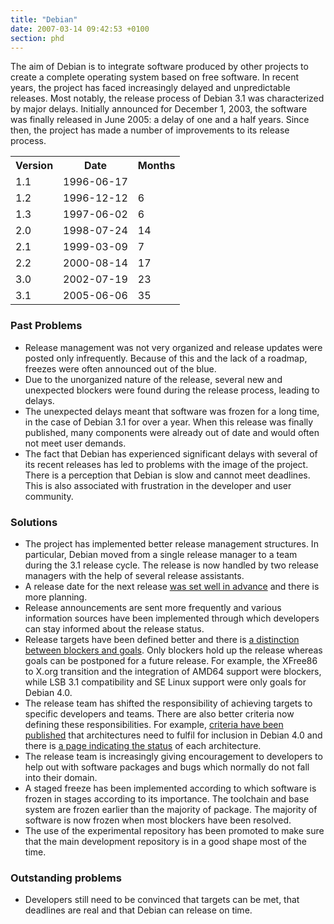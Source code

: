 ```yaml
---
title: "Debian"
date: 2007-03-14 09:42:53 +0100
section: phd
---
```


The aim of Debian is to integrate software produced by other projects to
create a complete operating system based on free software.  In recent
years, the project has faced increasingly delayed and unpredictable
releases.  Most notably, the release process of Debian&nbsp;3.1 was
characterized by major delays.  Initially announced for December 1, 2003,
the software was finally released in June 2005: a delay of one and a half
years.  Since then, the project has made a number of improvements to its
release process.

<table class="phd">

<tr>
<th>Version</th>
<th>Date</th>
<th>Months</th>
</tr>

<tr>
<td>1.1</td>
<td>1996-06-17</td>
<td></td>
</tr>

<tr>
<td>1.2</td>
<td>1996-12-12</td>
<td class="months">6</td>
</tr>

<tr>
<td>1.3</td>
<td>1997-06-02</td>
<td class="months">6</td>
</tr>

<tr>
<td>2.0</td>
<td>1998-07-24</td>
<td class="months">14</td>
</tr>

<tr>
<td>2.1</td>
<td>1999-03-09</td>
<td class="months">7</td>
</tr>

<tr>
<td>2.2</td>
<td>2000-08-14</td>
<td class="months">17</td>
</tr>

<tr>
<td>3.0</td>
<td>2002-07-19</td>
<td class="months">23</td>
</tr>

<tr>
<td>3.1</td>
<td>2005-06-06</td>
<td class="months">35</td>
</tr>

</table>

<h3>Past Problems</h3>

<ul>

<li>Release management was not very organized and release updates were
posted only infrequently.  Because of this and the lack of a roadmap,
freezes were often announced out of the blue.</li>

<li>Due to the unorganized nature of the release, several new and
unexpected blockers were found during the release process, leading to
delays.</li>

<li>The unexpected delays meant that software was frozen for a long time,
in the case of Debian 3.1 for over a year.  When this release was finally
published, many components were already out of date and would often not
meet user demands.</li>

<li>The fact that Debian has experienced significant delays with several of
its recent releases has led to problems with the image of the project.
There is a perception that Debian is slow and cannot meet deadlines.  This
is also associated with frustration in the developer and user
community.</li>

</ul>

<h3>Solutions</h3>

<ul>

<li>The project has implemented better release management structures.  In
particular, Debian moved from a single release manager to a team during the
3.1 release cycle.  The release is now handled by two release managers with
the help of several release assistants.</li>

<li>A release date for the next release <a href =
"http://lists.debian.org/debian-devel-announce/2005/10/msg00004.html">was
set well in advance</a> and there is more planning.</li>

<li>Release announcements are sent more frequently and various information
sources have been implemented through which developers can stay informed
about the release status.</li>

<li>Release targets have been defined better and there is <a href =
"http://lists.debian.org/debian-devel-announce/2006/07/msg00005.html">a
distinction between blockers and goals</a>.  Only blockers hold up the
release whereas goals can be postponed for a future release.  For example,
the XFree86 to X.org transition and the integration of AMD64 support were
blockers, while LSB 3.1 compatibility and SE Linux support were only goals
for Debian&nbsp;4.0.</li>

<li>The release team has shifted the responsibility of achieving targets to
specific developers and teams.  There are also better criteria now defining
these responsibilities.  For example, <a href =
"http://release.debian.org/etch_arch_policy.html">criteria have been
published</a> that architectures need to fulfil for inclusion in
Debian&nbsp;4.0 and there is <a href =
"http://release.debian.org/etch_arch_qualify.html">a page indicating the
status</a> of each architecture.</li>

<li>The release team is increasingly giving encouragement to developers to
help out with software packages and bugs which normally do not fall into
their domain.</li>

<li>A staged freeze has been implemented according to which software is
frozen in stages according to its importance.  The toolchain and base
system are frozen earlier than the majority of package.  The majority of
software is now frozen when most blockers have been resolved.</li>

<li>The use of the experimental repository has been promoted to make sure
that the main development repository is in a good shape most of the
time.</li>

</ul>

<h3>Outstanding problems</h3>

<ul>

<li>Developers still need to be convinced that targets can be met, that
deadlines are real and that Debian can release on time.</li>

</ul>

